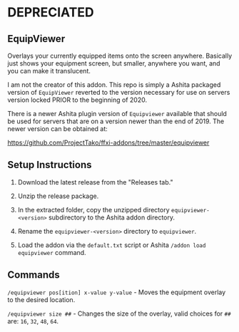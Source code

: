 # DEPRECIATED

## EquipViewer

Overlays your currently equipped items onto the screen anywhere. Basically just shows your equipment screen, but smaller, anywhere you want, and you can make it translucent. 

I am not the creator of this addon.  This repo is simply a Ashita packaged version of `EquipViewer` reverted to the version necessary for use on servers version locked PRIOR to the beginning of 2020.

There is a newer Ashita plugin version of `Equipviewer` available that should be used for servers that are on a version newer than the end of 2019. The newer version can be obtained at:

https://github.com/ProjectTako/ffxi-addons/tree/master/equipviewer


## Setup Instructions

1. Download the latest release from the "Releases tab."

2. Unzip the release package.

3. In the extracted folder, copy the unzipped directory `equipviewer-<version>` subdirectory to the Ashita addon directory.

4. Rename the `equipviewer-<version>` directory to `equipviewer`.

5. Load the addon via the `default.txt` script or Ashita `/addon load equipviewer` command.


## Commands

`/equipviewer pos[ition] x-value y-value` - Moves the equipment overlay to the desired location.

`/equipviewer size ##` - Changes the size of the overlay, valid choices for `##` are: `16`, `32`, `48`, `64`.
